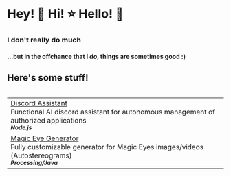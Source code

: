 # Hey! 💫 Hi! ⭐ Hello! 🌙
### I don't really do much
#### ...but in the offchance that I *do*, things are sometimes good :)

## Here's some stuff!
<table align="left">
  <tr><td>
    <a href="https://github.com/anastaci1a/Discord-Assistant">Discord Assistant</a>
    <br>Functional AI discord assistant for autonomous management of authorized applications
    <br><b><i><sub>Node.js</sub></i></b>
  </td></tr>
  <tr><td>
    <a href="https://github.com/anastaci1a/Magic-Eye-Generator">Magic Eye Generator</a>
    <br>Fully customizable generator for Magic Eyes images/videos (Autostereograms)
    <br><b><i><sub>Processing/Java</sub></i></b>
  </td></tr>
</table>
